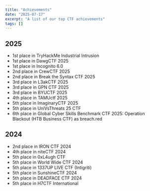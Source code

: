 ```yaml
---
title: "Achievements"
date: "2025-07-17"
excerpt: "A list of our top CTF achievements"
tags: []
---
```


## 2025

- 1st place in TryHackMe Industrial Intrusion
- 1st place in DawgCTF 2025
- 1st place in Incognito 6.0
- 2nd place in CrewCTF 2025
- 2nd place in Break the Syntax CTF 2025
- 3rd place in L3akCTF 2025
- 3rd place in GPN CTF 2025
- 3rd place in BYUCTF 2025
- 4th place in TAMUctf 2025
- 5th place in ImaginaryCTF 2025
- 5th place in UniVsThreats 25 CTF
- 6th place in Global Cyber Skills Benchmark CTF 2025: Operation Blackout (HTB Business CTF) as breach.red

## 2024

- 2nd place in IRON CTF 2024
- 4th place in niteCTF 2024
- 5th place in 0xL4ugh CTF
- 5th place in World Wide CTF 2024
- 5th place in 1337UP LIVE CTF (Intigriti)
- 5th place in SunshineCTF 2024
- 5th place in DEADFACE CTF 2024
- 5th place in H7CTF International
